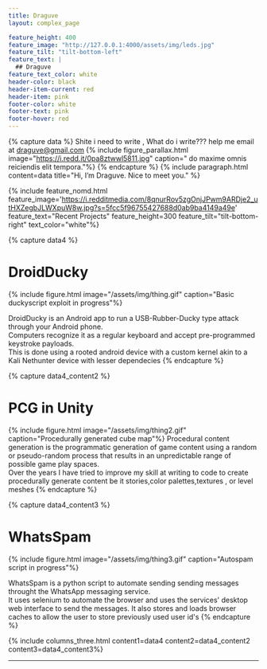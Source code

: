 ```yaml
---
title: Draguve
layout: complex_page

feature_height: 400
feature_image: "http://127.0.0.1:4000/assets/img/leds.jpg"
feature_tilt: "tilt-bottom-left"
feature_text: |
  ## Draguve
feature_text_color: white
header-color: black
header-item-current: red
header-item: pink
footer-color: white
footer-text: pink 
footer-hover: red
---
```



{% capture data %}
Shite i need to write , What do i write???
help me email at draguve@gmail.com
{% include figure_parallax.html image="https://i.redd.it/0pa8ztwwl5811.jpg" caption=" do maxime omnis reiciendis elit tempora."%}
{% endcapture %}
{% include paragraph.html content=data title="Hi, I’m Draguve. Nice to meet you." %}

{% include feature_nomd.html feature_image='https://i.redditmedia.com/8qnurRov5zgOnjJPwm9ARDje2_utHXZegbJLWXpuW8w.jpg?s=5fcc5f96755427688d0ab9ba4149a49e' feature_text="Recent Projects" feature_height=300 feature_tilt="tilt-bottom-right" text_color="white"%}

{% capture data4 %}

# DroidDucky
{% include figure.html image="/assets/img/thing.gif" caption="Basic duckyscript exploit in progress"%}

DroidDucky is an Android app to run a USB-Rubber-Ducky type attack through your Android phone.  
Computers recognize it as a regular keyboard and accept pre-programmed keystroke payloads.  
This is done using a rooted android device with a custom kernel akin to a Kali Nethunter device with lesser dependecies
{% endcapture %}

{% capture data4_content2 %}
# PCG in Unity
{% include figure.html image="/assets/img/thing2.gif" caption="Procedurally generated cube map"%}
Procedural content generation is the programmatic generation of game content using a random or pseudo-random process that results in an unpredictable range of possible game play spaces.   
Over the years I have tried to improve my skill at writing to code to create procedurally generate content be it stories,color palettes,textures , or level meshes 
{% endcapture %}

{% capture data4_content3 %}
# WhatsSpam
{% include figure.html image="/assets/img/thing3.gif" caption="Autospam script in progress"%}

WhatsSpam is a python script to automate sending sending messages throught the WhatsApp messaging service.  
It uses selenium to automate the browser and uses the services' desktop web interface to send the messages. It also stores and loads browser caches to allow the user to store previously used user id's
{% endcapture %}
  
{% include columns_three.html content1=data4 content2=data4_content2 content3=data4_content3%}

---


